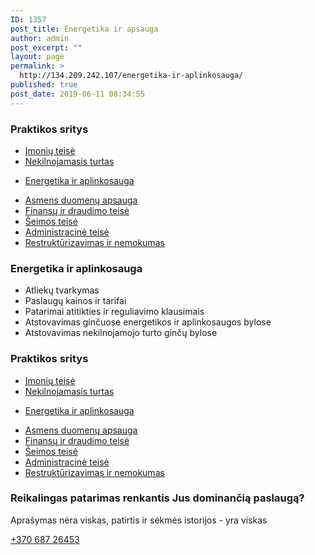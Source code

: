 ```yaml
---
ID: 1357
post_title: Energetika ir apsauga
author: admin
post_excerpt: ""
layout: page
permalink: >
  http://134.209.242.107/energetika-ir-aplinkosauga/
published: true
post_date: 2019-06-11 08:34:55
---
```

<h3>Praktikos sritys​</h3>		
					<ul>
							<li >
					<a href="/imoniu-teise/">					Įmonių teisė
											</a>
									</li>
								<li >
					<a href="/nekilnojamas-turtas/">					Nekilnojamasis turtas
											</a>
									</li>
						</ul>
					<ul>
							<li >
					<a href="/nekilnojamas-turtas/">					Energetika ir aplinkosauga
											</a>
									</li>
						</ul>
					<ul>
							<li >
					<a href="/asmens-duomenu-apsauga/">					Asmens duomenų apsauga
											</a>
									</li>
								<li >
					<a href="http://134.209.242.107/finansu-ir-draudimo-teise/">					Finansų ir draudimo teisė
											</a>
									</li>
								<li >
					<a href="/seimos-teise/">					Šeimos teisė
											</a>
									</li>
								<li >
					<a href="/administracine-teise/">					Administracinė teisė
											</a>
									</li>
								<li >
					<a href="/restrukturizavimas-ir-nemokumas/">					Restruktūrizavimas ir nemokumas
											</a>
									</li>
						</ul>
			<h3>Energetika ir aplinkosauga</h3>		
					<ul>
							<li >
										Atliekų tvarkymas
									</li>
								<li >
										Paslaugų kainos ir tarifai
									</li>
								<li >
										Patarimai atitikties ir reguliavimo klausimais
									</li>
								<li >
										Atstovavimas ginčuose energetikos ir aplinkosaugos bylose
									</li>
								<li >
										Atstovavimas nekilnojamojo turto ginčų bylose
									</li>
						</ul>
			<h3>Praktikos sritys​</h3>		
					<ul>
							<li >
					<a href="/imoniu-teise/">					Įmonių teisė
											</a>
									</li>
								<li >
					<a href="/nekilnojamas-turtas/">					Nekilnojamasis turtas
											</a>
									</li>
						</ul>
					<ul>
							<li >
					<a href="/nekilnojamas-turtas/">					Energetika ir aplinkosauga
											</a>
									</li>
						</ul>
					<ul>
							<li >
					<a href="/asmens-duomenu-apsauga/">					Asmens duomenų apsauga
											</a>
									</li>
								<li >
					<a href="http://134.209.242.107/finansu-ir-draudimo-teise/">					Finansų ir draudimo teisė
											</a>
									</li>
								<li >
					<a href="/seimos-teise/">					Šeimos teisė
											</a>
									</li>
								<li >
					<a href="/administracine-teise/">					Administracinė teisė
											</a>
									</li>
								<li >
					<a href="/restrukturizavimas-ir-nemokumas/">					Restruktūrizavimas ir nemokumas
											</a>
									</li>
						</ul>
			<h3>Reikalingas patarimas renkantis Jus dominančią paslaugą?</h3>		
			<p>Aprašymas nėra viskas, patirtis ir sėkmės istorijos - yra viskas</p>		
			<a href="tel:+370 687 26453​" role="button">
						+370 687 26453
					</a>